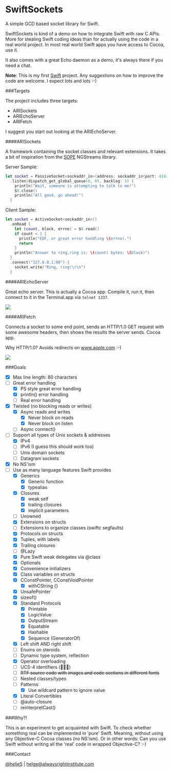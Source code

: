 SwiftSockets
============

A simple GCD based socket library for Swift.

SwiftSockets is kind of a demo on how to integrate Swift with raw C APIs. More
for stealing Swift coding ideas than for actually using the code in a real
world project. In most real world Swift apps you have access to Cocoa, use it.

It also comes with a great Echo daemon as a demo, it's always there if you need
a chat.

**Note**: This is my first [Swift](https://developer.apple.com/swift/) project.
Any suggestions on how to improve the code are welcome. I expect lots and lots
:-)

###Targets

The project includes three targets:
- ARISockets
- ARIEchoServer
- ARIFetch

I suggest you start out looking at the ARIEchoServer.

####ARISockets

A framework containing the socket classes and relevant extensions. It takes a bit of inspiration from the [SOPE](http://sope.opengroupware.org) NGStreams library.

Server Sample:
```swift
let socket = PassiveSocket<sockaddr_in>(address: sockaddr_in(port: 4242))
  .listen(dispatch_get_global_queue(0, 0), backlog: 5) {
    println("Wait, someone is attempting to talk to me!")
    $0.close()
    println("All good, go ahead!")
  }
```

Client Sample:
```swift
let socket = ActiveSocket<sockaddr_in>()
  .onRead {
    let (count, block, errno) = $0.read()
    if count < 1 {
      println("EOF, or great error handling \(errno).")
      return
    }
    println("Answer to ring,ring is: \(count) bytes: \(block)")
  }
  .connect("127.0.0.1:80") {
    socket.write("Ring, ring!\r\n")
  }
```

####ARIEchoServer

Great echo server. This is actually a Cocoa app. Compile it, run it, then
connect to it in the Terminal.app via ```telnet 1337```.

![](http://i.imgur.com/874ovtE.png)

####ARIFetch

Connects a socket to some end point, sends an HTTP/1.0 GET request with some
awesome headers, then shows the results the server sends. Cocoa app.

Why HTTP/1.0? Avoids redirects on www.apple.com :-)

![](http://i.imgur.com/nRhADxg.png)


###Goals

- [x] Max line length: 80 characters
- [ ] Great error handling
  - [x] PS style great error handling
  - [x] println() error handling
  - [ ] Real error handling
- [x] Twisted (no blocking reads or writes)
  - [x] Async reads and writes
    - [x] Never block on reads
    - [x] Never block on listen
  - [ ] Async connect()
- [ ] Support all types of Unix sockets & addresses
  - [x] IPv4
  - [ ] IPv6 (I guess this should work too)
  - [ ] Unix domain sockets
  - [ ] Datagram sockets
- [x] No NS'ism
- [ ] Use as many language features Swift provides
  - [x] Generics
    - [x] Generic function
    - [x] typealias
  - [x] Closures
    - [x] weak self
    - [x] trailing closures
    - [x] implicit parameters
  - [ ] Unowned
  - [x] Extensions on structs
  - [ ] Extensions to organize classes (swiftc segfaults)
  - [x] Protocols on structs
  - [x] Tuples, with labels
  - [x] Trailing closures
  - [ ] @Lazy
  - [x] Pure Swift weak delegates via @class
  - [x] Optionals
  - [x] Convenience initializers
  - [x] Class variables on structs
  - [x] CConstPointer, CConstVoidPointer
    - [x] withCString {}
  - [x] UnsafePointer
  - [x] sizeof()
  - [x] Standard Protocols
    - [x] Printable
    - [x] LogicValue
    - [x] OutputStream
    - [x] Equatable
    - [x] Hashable
    - [x] Sequence (GeneratorOf<T>)
  - [x] Left shift AND right shift
  - [ ] Enums on steroids
  - [ ] Dynamic type system, reflection
  - [x] Operator overloading
  - [ ] UCS-4 identifiers (🐔🐔🐔)
  - [ ] ~~RTF source code with images and code sections in different fonts~~
  - [ ] Nested classes/types
  - [ ] Patterns
    - [x] Use wildcard pattern to ignore value
  - [x] Literal Convertibles
  - [ ] @auto-closure
  - [ ] reinterpretCast()

###Why?!

This is an experiment to get acquainted with Swift. To check whether something
real can be implemented in 'pure' Swift. Meaning, without using any Objective-C
Cocoa classes (no NS'ism).
Or in other words: Can you use Swift without writing all the 'real' code in
wrapped Objective-C? :-)

###Contact

[@helje5](http://twitter.com/helje5) | helge@alwaysrightinstitute.com
